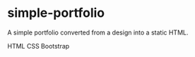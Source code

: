 # simple-portfolio
A simple portfolio converted from a design into a static HTML.

HTML
CSS
Bootstrap
